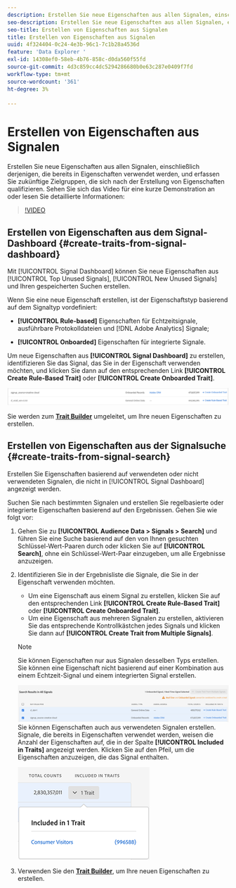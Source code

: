 ```yaml
---
description: Erstellen Sie neue Eigenschaften aus allen Signalen, einschließlich derjenigen, die bereits in Eigenschaften verwendet werden, und erfassen Sie zukünftige Zielgruppen, die sich nach der Erstellung von Eigenschaften qualifizieren.
seo-description: Erstellen Sie neue Eigenschaften aus allen Signalen, einschließlich derjenigen, die bereits in Eigenschaften verwendet werden, und erfassen Sie zukünftige Zielgruppen, die sich nach der Erstellung von Eigenschaften qualifizieren.
seo-title: Erstellen von Eigenschaften aus Signalen
title: Erstellen von Eigenschaften aus Signalen
uuid: 4f324404-0c24-4e3b-96c1-7c1b28a4536d
feature: 'Data Explorer '
exl-id: 14308ef0-58eb-4b76-858c-d0da560f55fd
source-git-commit: 4d3c859cc4dc5294286680b0e63c287e0409f7fd
workflow-type: tm+mt
source-wordcount: '361'
ht-degree: 3%

---
```


# Erstellen von Eigenschaften aus Signalen

Erstellen Sie neue Eigenschaften aus allen Signalen, einschließlich derjenigen, die bereits in Eigenschaften verwendet werden, und erfassen Sie zukünftige Zielgruppen, die sich nach der Erstellung von Eigenschaften qualifizieren. Sehen Sie sich das Video für eine kurze Demonstration an oder lesen Sie detaillierte Informationen:

>[!VIDEO](https://video.tv.adobe.com/v/25169/?quality=12)

## Erstellen von Eigenschaften aus dem Signal-Dashboard {#create-traits-from-signal-dashboard}

Mit [!UICONTROL Signal Dashboard] können Sie neue Eigenschaften aus [!UICONTROL Top Unused Signals], [!UICONTROL New Unused Signals] und Ihren gespeicherten Suchen erstellen.

Wenn Sie eine neue Eigenschaft erstellen, ist der Eigenschaftstyp basierend auf dem Signaltyp vordefiniert:

* **[!UICONTROL Rule-based]** Eigenschaften für Echtzeitsignale, ausführbare Protokolldateien und  [!DNL Adobe Analytics] Signale;

* **[!UICONTROL Onboarded]** Eigenschaften für integrierte Signale.

Um neue Eigenschaften aus **[!UICONTROL Signal Dashboard]** zu erstellen, identifizieren Sie das Signal, das Sie in der Eigenschaft verwenden möchten, und klicken Sie dann auf den entsprechenden Link **[!UICONTROL Create Rule-Based Trait]** oder **[!UICONTROL Create Onboarded Trait]**.

![](assets/signals-create-trait.png)

Sie werden zum **[Trait Builder](../../features/traits/about-trait-builder.md)** umgeleitet, um Ihre neuen Eigenschaften zu erstellen.

## Erstellen von Eigenschaften aus der Signalsuche {#create-traits-from-signal-search}

Erstellen Sie Eigenschaften basierend auf verwendeten oder nicht verwendeten Signalen, die nicht in [!UICONTROL Signal Dashboard] angezeigt werden.

Suchen Sie nach bestimmten Signalen und erstellen Sie regelbasierte oder integrierte Eigenschaften basierend auf den Ergebnissen. Gehen Sie wie folgt vor:

1. Gehen Sie zu **[!UICONTROL Audience Data > Signals > Search]** und führen Sie eine Suche basierend auf den von Ihnen gesuchten Schlüssel-Wert-Paaren durch oder klicken Sie auf **[!UICONTROL Search]**, ohne ein Schlüssel-Wert-Paar einzugeben, um alle Ergebnisse anzuzeigen.
2. Identifizieren Sie in der Ergebnisliste die Signale, die Sie in der Eigenschaft verwenden möchten.
   * Um eine Eigenschaft aus einem Signal zu erstellen, klicken Sie auf den entsprechenden Link **[!UICONTROL Create Rule-Based Trait]** oder **[!UICONTROL Create Onboarded Trait]**.
   * Um eine Eigenschaft aus mehreren Signalen zu erstellen, aktivieren Sie das entsprechende Kontrollkästchen jedes Signals und klicken Sie dann auf **[!UICONTROL Create Trait from Multiple Signals]**.

   >[!NOTE]
   >Sie können Eigenschaften nur aus Signalen desselben Typs erstellen. Sie können eine Eigenschaft nicht basierend auf einer Kombination aus einem Echtzeit-Signal und einem integrierten Signal erstellen.
   >
   > ![](assets/signals-create-trait-search.png)
   >Sie können Eigenschaften auch aus verwendeten Signalen erstellen. Signale, die bereits in Eigenschaften verwendet werden, weisen die Anzahl der Eigenschaften auf, die in der Spalte **[!UICONTROL Included in Traits]** angezeigt werden. Klicken Sie auf den Pfeil, um die Eigenschaften anzuzeigen, die das Signal enthalten.
   >
   >![](assets/signals-used-traits.png)

3. Verwenden Sie den **[Trait Builder](../../features/traits/about-trait-builder.md)**, um Ihre neuen Eigenschaften zu erstellen.
